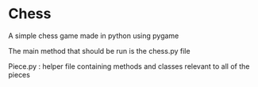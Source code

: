 # Chess
A simple chess game made in python using pygame

The main method that should be run is the chess.py file

Piece.py : helper file containing methods and classes relevant to all of the pieces
